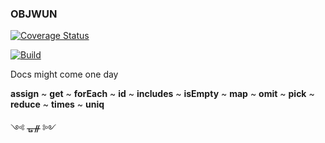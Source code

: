 ### OBJWUN

[![Coverage Status](https://coveralls.io/repos/github/fedeghe/objwun/badge.svg?branch=master)](https://coveralls.io/github/fedeghe/objwun?branch=master)

[![Build](https://travis-ci.org/fedeghe/objwun.svg?branch=master)](https://travis-ci.org/github/fedeghe/objwun?branch=master)




Docs might come one day  

**assign** ~ **get** ~ **forEach** ~ **id** ~ **includes** ~ **isEmpty** ~ **map**  ~ **omit**  ~ **pick**  ~ **reduce** ~ **times** ~ **uniq**

༺ ᚗᚌ ༻
